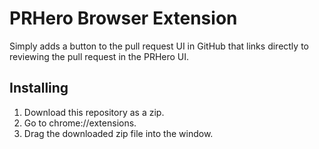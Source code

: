 # PRHero Browser Extension

Simply adds a button to the pull request UI in GitHub that links directly to
reviewing the pull request in the PRHero UI.

## Installing

1. Download this repository as a zip.
1. Go to chrome://extensions.
1. Drag the downloaded zip file into the window.
